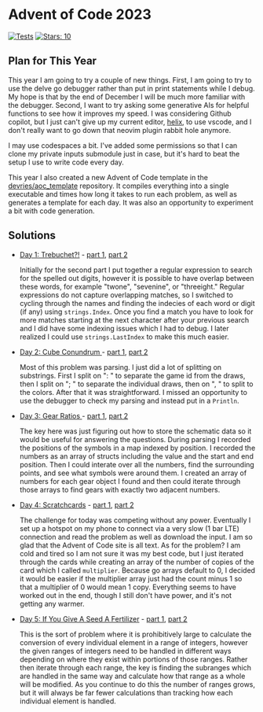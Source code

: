 # Advent of Code 2023

[![Tests](https://github.com/devries/advent_of_code_2023/actions/workflows/main.yml/badge.svg)](https://github.com/devries/advent_of_code_2023/actions/workflows/main.yml)
[![Stars: 10](https://img.shields.io/badge/⭐_Stars-10-yellow)](https://adventofcode.com/2023)

## Plan for This Year

This year I am going to try a couple of new things. First, I am going to try to
use the delve go debugger rather than put in print statements while I debug. My
hope is that by the end of December I will be much more familiar with the
debugger. Second, I want to try asking some generative AIs for helpful functions
to see how it improves my speed. I was considering Github copilot, but I just
can't give up my current editor, [helix](https://helix-editor.com/), to use
vscode, and I don't really want to go down that neovim plugin rabbit hole
anymore. 

I may use codespaces a bit. I've added some permissions so that I can clone my
private inputs submodule just in case, but it's hard to beat the setup I use to
write code every day.

This year I also created a new Advent of Code template in the
[devries/aoc_template](https://github.com/devries/aoc_template) repository. It
compiles everything into a single executable and times how long it takes to run
each problem, as well as generates a template for each day. It was also an
opportunity to experiment a bit with code generation.

## Solutions

- [Day 1: Trebuchet?!](https://adventofcode.com/2023/day/1) - [part 1](day01p1/solution.go), [part 2](day01p2/solution.go)

  Initially for the second part I put together a regular expression to search
  for the spelled out digits, however it is possible to have overlap between 
  these words, for example "twone", "sevenine", or "threeight." Regular
  expressions do not capture overlapping matches, so I switched to cycling 
  through the names and finding the indecies of each word or digit (if any)
  using `strings.Index`. Once you find a match you have to look for more
  matches starting at the next character after your previous search and I did
  have some indexing issues which I had to debug. I later realized I could use
  `strings.LastIndex` to make this much easier.

- [Day 2: Cube Conundrum ](https://adventofcode.com/2023/day/2) - [part 1](day02p1/solution.go), [part 2](day02p2/solution.go)

  Most of this problem was parsing. I just did a lot of splitting on substrings.
  First I split on ": " to separate the game id from the draws, then I split on
  "; " to separate the individual draws, then on ", " to split to the colors.
  After that it was straightforward. I missed an opportunity to use the debugger
  to check my parsing and instead put in a `Println`. 

- [Day 3: Gear Ratios ](https://adventofcode.com/2023/day/3) - [part 1](day03p1/solution.go), [part 2](day03p2/solution.go)

  The key here was just figuring out how to store the schematic data so it would
  be useful for answering the questions. During parsing I recorded the positions
  of the symbols in a map indexed by position. I recorded the numbers as an
  array of structs including the value and the start and end position. Then I
  could interate over all the numbers, find the surrounding points, and see what
  symbols were around them. I created an array of numbers for each gear object
  I found and then could iterate through those arrays to find gears with 
  exactly two adjacent numbers. 

- [Day 4: Scratchcards](https://adventofcode.com/2023/day/4) - [part 1](day04p1/solution.go), [part 2](day04p2/solution.go)

  The challenge for today was competing without any power. Eventually I set up a
  hotspot on my phone to connect via a very slow (1 bar LTE) connection and
  read the problem as well as download the input. I am so glad that the Advent
  of Code site is all text. As for the problem? I am cold and tired so I am not
  sure it was my best code, but I just iterated through the cards while creating
  an array of the number of copies of the card which I called `multiplier`.
  Because go arrays default to 0, I decided it would be easier if the multiplier
  array just had the count minus 1 so that a multiplier of 0 would mean 1 copy.
  Everything seems to have worked out in the end, though I still don't have
  power, and it's not getting any warmer.

- [Day 5: If You Give A Seed A Fertilizer](https://adventofcode.com/2023/day/5) - [part 1](day05p1/solution.go), [part 2](day05p2/solution.go)

  This is the sort of problem where it is prohibitively large to calculate the
  conversion of every individual element in a range of integers, however the
  given ranges of integers need to be handled in different ways depending on
  where they exist within portions of those ranges. Rather then iterate through
  each range, the key is finding the subranges which are handled in the same way
  and calculate how that range as a whole will be modified. As you continue to
  do this the number of ranges grows, but it will always be far fewer
  calculations than tracking how each individual element is handled.

